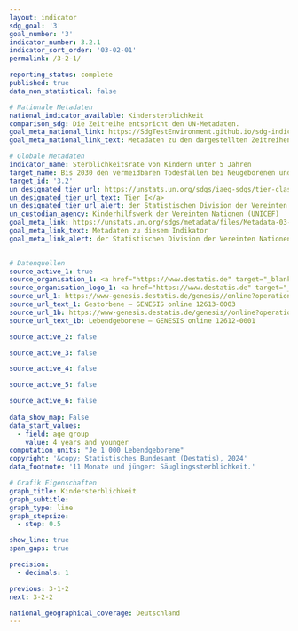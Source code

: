 ```yaml
---
layout: indicator    
sdg_goal: '3'    
goal_number: '3'    
indicator_number: 3.2.1    
indicator_sort_order: '03-02-01'    
permalink: /3-2-1/    

reporting_status: complete    
published: true    
data_non_statistical: false    

# Nationale Metadaten    
national_indicator_available: Kindersterblichkeit    
comparison_sdg: Die Zeitreihe entspricht den UN-Metadaten.    
goal_meta_national_link: https://SdgTestEnvironment.github.io/sdg-indicators/public/Meta/3.2.1.pdf
goal_meta_national_link_text: Metadaten zu den dargestellten Zeitreihen    

# Globale Metadaten    
indicator_name: Sterblichkeitsrate von Kindern unter 5 Jahren    
target_name: Bis 2030 den vermeidbaren Todesfällen bei Neugeborenen und Kindern unter 5 Jahren ein Ende setzen, mit dem von allen Ländern zu verfolgenden Ziel, die Sterblichkeit bei Neugeborenen auf höchstens 12 je 1&nbsp;000 Lebendgeburten und bei Kindern unter 5 Jahren auf höchstens 25 je 1&nbsp;000 Lebendgeburten zu senken    
target_id: '3.2'    
un_designated_tier_url: https://unstats.un.org/sdgs/iaeg-sdgs/tier-classification/'    
un_designated_tier_url_text: Tier I</a>    
un_designated_tier_url_alert: der Statistischen Division der Vereinten Nationen    
un_custodian_agency: Kinderhilfswerk der Vereinten Nationen (UNICEF)    
goal_meta_link: https://unstats.un.org/sdgs/metadata/files/Metadata-03-02-01.pdf    
goal_meta_link_text: Metadaten zu diesem Indikator    
goal_meta_link_alert: der Statistischen Division der Vereinten Nationen    
    

# Datenquellen
source_active_1: true
source_organisation_1: <a href="https://www.destatis.de" target="_blank"> Statistisches Bundesamt (Destatis) </a>
source_organisation_logo_1: <a href="https://www.destatis.de" target="_blank"><img src="https://sdg-indikatoren.de/public/OrgImgDe/destatis.png" alt="Logo destatis" style="height:60px; width:148px"/></a>
source_url_1: https://www-genesis.destatis.de/genesis//online?operation=table&code=12613-0003&bypass=true&language=de
source_url_text_1: Gestorbene – GENESIS online 12613-0003
source_url_1b: https://www-genesis.destatis.de/genesis//online?operation=table&code=12612-0001&bypass=true&language=de
source_url_text_1b: Lebendgeborene – GENESIS online 12612-0001

source_active_2: false

source_active_3: false

source_active_4: false

source_active_5: false

source_active_6: false
    
data_show_map: False    
data_start_values: 
  - field: age group
    value: 4 years and younger    
computation_units: "Je 1 000 Lebendgeborene"    
copyright: '&copy; Statistisches Bundesamt (Destatis), 2024'    
data_footnote: '11 Monate und jünger: Säuglingssterblichkeit.'    

# Grafik Eigenschaften    
graph_title: Kindersterblichkeit
graph_subtitle:     
graph_type: line
graph_stepsize: 
  - step: 0.5    

show_line: true
span_gaps: true

precision:
  - decimals: 1    

previous: 3-1-2    
next: 3-2-2    

national_geographical_coverage: Deutschland    
---
```


<span></span>